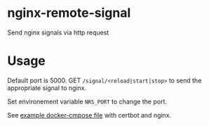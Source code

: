 # nginx-remote-signal
Send nginx signals via http request

# Usage

Default port is 5000.
GET `/signal/<reload|start|stop>` to send the appropriate signal to nginx.

Set environement variable `NRS_PORT` to change the port.

See [example docker-cmpose file](./docs/docker-compose.example.yml) with certbot and nginx.